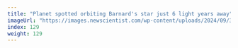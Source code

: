```yaml
---
title: "Planet spotted orbiting Barnard's star just 6 light years away"
imageUrl: "https://images.newscientist.com/wp-content/uploads/2024/09/30153759/SEI_223877148.jpg?width=788"
index: 129
weight: 129
---
```

